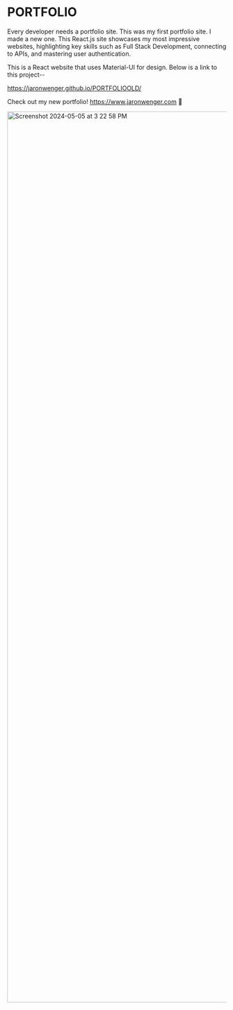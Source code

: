 # PORTFOLIO

Every developer needs a portfolio site. This was my first portfolio site. I made a new one. This React.js site showcases my most impressive websites, highlighting key skills such as Full Stack Development, connecting to APIs, and mastering user authentication.

This is a React website that uses Material-UI for design. Below is a link to this project--

https://jaronwenger.github.io/PORTFOLIOOLD/


Check out my new portfolio! https://www.jaronwenger.com 🦦

<img width="2044" alt="Screenshot 2024-05-05 at 3 22 58 PM" src="https://github.com/JaronWenger/Stock-API/assets/147181586/04b380bb-c81d-4cef-9f26-50d430405f53">
